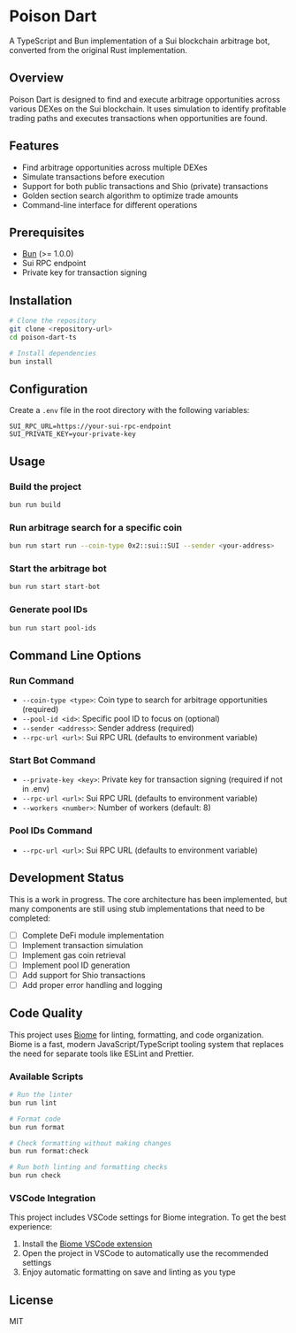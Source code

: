 # Poison Dart

A TypeScript and Bun implementation of a Sui blockchain arbitrage bot, converted from the original Rust implementation.

## Overview

Poison Dart is designed to find and execute arbitrage opportunities across various DEXes on the Sui blockchain. It uses simulation to identify profitable trading paths and executes transactions when opportunities are found.

## Features

- Find arbitrage opportunities across multiple DEXes
- Simulate transactions before execution
- Support for both public transactions and Shio (private) transactions
- Golden section search algorithm to optimize trade amounts
- Command-line interface for different operations

## Prerequisites

- [Bun](https://bun.sh/) (>= 1.0.0)
- Sui RPC endpoint
- Private key for transaction signing

## Installation

```bash
# Clone the repository
git clone <repository-url>
cd poison-dart-ts

# Install dependencies
bun install
```

## Configuration

Create a `.env` file in the root directory with the following variables:

```
SUI_RPC_URL=https://your-sui-rpc-endpoint
SUI_PRIVATE_KEY=your-private-key
```

## Usage

### Build the project

```bash
bun run build
```

### Run arbitrage search for a specific coin

```bash
bun run start run --coin-type 0x2::sui::SUI --sender <your-address>
```

### Start the arbitrage bot

```bash
bun run start start-bot
```

### Generate pool IDs

```bash
bun run start pool-ids
```

## Command Line Options

### Run Command

- `--coin-type <type>`: Coin type to search for arbitrage opportunities (required)
- `--pool-id <id>`: Specific pool ID to focus on (optional)
- `--sender <address>`: Sender address (required)
- `--rpc-url <url>`: Sui RPC URL (defaults to environment variable)

### Start Bot Command

- `--private-key <key>`: Private key for transaction signing (required if not in .env)
- `--rpc-url <url>`: Sui RPC URL (defaults to environment variable)
- `--workers <number>`: Number of workers (default: 8)

### Pool IDs Command

- `--rpc-url <url>`: Sui RPC URL (defaults to environment variable)

## Development Status

This is a work in progress. The core architecture has been implemented, but many components are still using stub implementations that need to be completed:

- [ ] Complete DeFi module implementation
- [ ] Implement transaction simulation
- [ ] Implement gas coin retrieval
- [ ] Implement pool ID generation
- [ ] Add support for Shio transactions
- [ ] Add proper error handling and logging

## Code Quality

This project uses [Biome](https://biomejs.dev/) for linting, formatting, and code organization. Biome is a fast, modern JavaScript/TypeScript tooling system that replaces the need for separate tools like ESLint and Prettier.

### Available Scripts

```bash
# Run the linter
bun run lint

# Format code
bun run format

# Check formatting without making changes
bun run format:check

# Run both linting and formatting checks
bun run check
```

### VSCode Integration

This project includes VSCode settings for Biome integration. To get the best experience:

1. Install the [Biome VSCode extension](https://marketplace.visualstudio.com/items?itemName=biomejs.biome)
2. Open the project in VSCode to automatically use the recommended settings
3. Enjoy automatic formatting on save and linting as you type

## License

MIT

